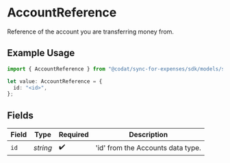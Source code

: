 # AccountReference

Reference of the account you are transferring money from.

## Example Usage

```typescript
import { AccountReference } from "@codat/sync-for-expenses/sdk/models/shared";

let value: AccountReference = {
  id: "<id>",
};
```

## Fields

| Field                             | Type                              | Required                          | Description                       |
| --------------------------------- | --------------------------------- | --------------------------------- | --------------------------------- |
| `id`                              | *string*                          | :heavy_check_mark:                | 'id' from the Accounts data type. |